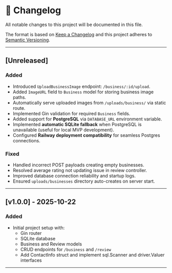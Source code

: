 # 📜 Changelog
All notable changes to this project will be documented in this file.

The format is based on [Keep a Changelog](https://keepachangelog.com/en/1.1.0/)
and this project adheres to [Semantic Versioning](https://semver.org/).

---

## [Unreleased]

### Added
- Introduced `UploadBusinessImage` endpoint: `/business/:id/upload`.
- Added `ImageURL` field to `Business` model for storing business image paths.
- Automatically serve uploaded images from `/uploads/business/` via static route.
- Implemented Gin validation for required `Business` fields.
- Added support for **PostgreSQL** via `DATABASE_URL` environment variable.
- Implemented **automatic SQLite fallback** when PostgreSQL is unavailable (useful for local MVP development).
- Configured **Railway deployment compatibility** for seamless Postgres connections.

### Fixed
- Handled incorrect POST payloads creating empty businesses.
- Resolved average rating not updating issue in review controller.
- Improved database connection reliability and startup logs.
- Ensured `uploads/businesses` directory auto-creates on server start.

---

## [v1.0.0] - 2025-10-22
### Added
- Initial project setup with:
  - Gin router
  - SQLite database
  - Business and Review models
  - CRUD endpoints for `/business` and `/review`
  - Add ContactInfo struct and implement sql.Scanner and driver.Valuer interfaces

---
